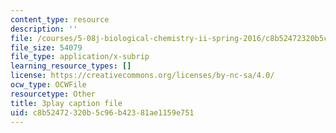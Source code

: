 ```yaml
---
content_type: resource
description: ''
file: /courses/5-08j-biological-chemistry-ii-spring-2016/c8b52472320b5c96b42381ae1159e751_uS42vSWEGTU.vtt
file_size: 54079
file_type: application/x-subrip
learning_resource_types: []
license: https://creativecommons.org/licenses/by-nc-sa/4.0/
ocw_type: OCWFile
resourcetype: Other
title: 3play caption file
uid: c8b52472-320b-5c96-b423-81ae1159e751
---
```

